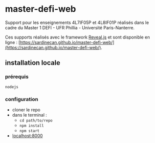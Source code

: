 # master-defi-web

Support pour les enseignements 4L7IF05P et 4L8IF01P réalisés dans le cadre du Master 1 DEFI - UFR Phillia - Université Paris-Nanterre.

Ces supports réalisés avec le framework [Reveal.js](https://revealjs.com/) et sont disponible en ligne : [https://sardinecan.github.io/master-defi-web/](https://sardinecan.github.io/master-defi-web/).

## installation locale
### prérequis
`nodejs`
### configuration
- cloner le repo
- dans le terminal :
  - `cd path/to/repo`
  - `npm install`
  - `npm start`
- [localhost:8000](http://localhost:8000/)
